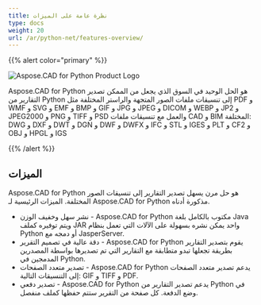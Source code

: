 ```yaml
---
title: نظرة عامة على الميزات
type: docs
weight: 20
url: /ar/python-net/features-overview/
---
```


{{% alert color="primary" %}}

![Aspose.CAD for Python Product Logo](logo128.png)

Aspose.CAD for Python هو الحل الوحيد في السوق الذي يجعل من الممكن تصدير التقارير من Python إلى تنسيقات ملفات الصور المتجهة والراستر المختلفة مثل PDF و WMF و SVG و EMF و BMP و GIF و JPG و JPEG و DICOM و WEBP و JP2 و JPEG2000 و PNG و TIFF و PSD والعمل مع تنسيقات ملفات CAD و BIM المختلفة: DWG و DXF و DWT و DGN و DWF و DWFX و IFC و STL و IGES و PLT و CF2 و OBJ و HPGL و IGS

{{% /alert %}}

## الميزات

Aspose.CAD for Python هو حل مرن يسهل تصدير التقارير إلى تنسيقات الصور المختلفة. الميزات الرئيسية لـ Aspose.CAD for Python مذكورة أدناه.

- نشر سهل وخفيف الوزن - Aspose.CAD for Python مكتوب بالكامل بلغة Java ويتم توفيره كملف JAR واحد يمكن نشره بسهولة على الآلات التي تعمل بنظام Python أو دمجه مع JasperServer.
- دقة عالية في تصميم التقرير - Aspose.CAD for Python يقوم بتصدير التقارير بطريقة تجعلها تبدو متطابقة مع التقارير التي تم تصديرها بواسطة المصدرين المدمجين في Python.
- تصدير متعدد الصفحات - Aspose.CAD for Python يدعم تصدير متعدد الصفحات إلى التنسيقات التالية: GIF و TIFF و PDF.
- تصدير دفعي - Aspose.CAD for Python يدعم تصدير التقارير من Python في وضع الدفعة. كل صفحة من التقرير ستتم حفظها كملف منفصل.
